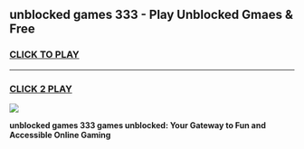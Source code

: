 
## unblocked games 333 - Play Unblocked Gmaes & Free
<h3>
<a href="https://news.freeplayer.one?title=unblocked_games_333&ref=16F">CLICK TO PLAY</a></h3>
<hr>

<h3>
<a href="https://news.freeplayer.one?title=unblocked_games_333&ref=16F">CLICK 2 PLAY</a>
  
</h3>

<a href="https://news.freeplayer.one?title=unblocked_games_333&ref=16F/"><img src="https://clearcache.store/games.png"></a>


**unblocked games 333 games unblocked: Your Gateway to Fun and Accessible Online Gaming**
